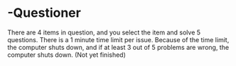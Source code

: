 # -Questioner
There are 4 items in question, and you select the item and solve 5 questions. There is a 1 minute time limit per issue. Because of the time limit, the computer shuts down, and if at least 3 out of 5 problems are wrong, the computer shuts down. (Not yet finished)
